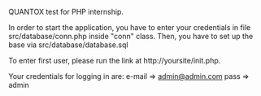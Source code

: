 QUANTOX test for PHP internship.

In order to start the application, you have to enter your credentials in file src/database/conn.php inside "conn" class.
Then, you have to set up the base via src/database/database.sql

To enter first user, please run the link at http://yoursite/init.php.

Your credentials for logging in are:
e-mail => admin@admin.com
pass => admin
